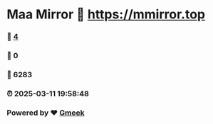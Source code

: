 # Maa Mirror :link: https://mmirror.top 
### :page_facing_up: [4](https://mmirror.top/tag.html) 
### :speech_balloon: 0 
### :hibiscus: 6283 
### :alarm_clock: 2025-03-11 19:58:48 
### Powered by :heart: [Gmeek](https://github.com/Meekdai/Gmeek)
